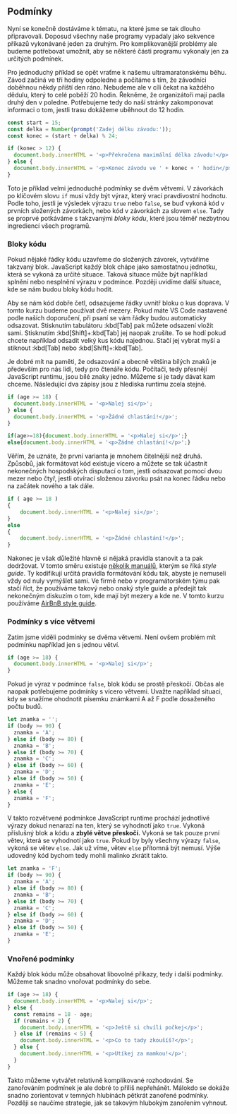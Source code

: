 ## Podmínky

Nyní se konečně dostáváme k tématu, na které jsme se tak dlouho připravovali. Doposud všechny naše programy vypadaly jako sekvence příkazů vykonávané jeden za druhým. Pro komplikovanější problémy ale budeme potřebovat umožnit, aby se některé části programu vykonaly jen za určitých podmínek.

Pro jednoduchý příklad se opět vraťme k našemu ultramaratonskému běhu. Závod začiná ve tři hodiny odpoledne a počítáme s tím, že závodníci doběhnou někdy příští den ráno. Nebudeme ale v cíli čekat na každého dědulu, který to celé poběží 20 hodin. Řekněme, že organizátoři mají padla druhý den v poledne. Potřebujeme tedy do naší stránky zakomponovat informaci o tom, jestli trasu dokážeme uběhnout do 12 hodin.

```js
const start = 15;
const delka = Number(prompt('Zadej délku závodu:'));
const konec = (start + delka) % 24;

if (konec > 12) {
  document.body.innerHTML = '<p>Překročena maximální délka závodu!</p>';
} else {
  document.body.innerHTML = '<p>Konec závodu ve ' + konec + ' hodin</p>';
}
```

Toto je příklad velmi jednoduché podmínky se dvěm větvemi. V závorkách po klíčovém slovu `if` musí vždy být výraz, který vrací pravdivostní hodnotu. Podle toho, jestli je výsledek výrazu `true` nebo `false`, se buď vykoná kód v prvních složených závorkách, nebo kód v závorkách za slovem `else`. Tady se proprvé potkáváme s takzvanými <em>bloky kódu</em>, které jsou téměř nezbytnou ingrediencí všech programů.

### Bloky kódu

Pokud nějaké řádky kódu uzavřeme do složených závorek, vytváříme takzvaný blok. JavaScript každý blok chápe jako samostatnou jednotku, která se vykoná za určité situace. Taková situace může být například splnění nebo nesplnění výrazu v podmínce. Později uvidíme další situace, kde se nám budou bloky kódu hodit.

Aby se nám kód dobře četl, odsazujeme řádky uvnitř bloku o kus doprava. V tomto kurzu budeme používat dvě mezery. Pokud máte VS Code nastavené podle naších doporučení, při psaní se vám řádky budou automaticky odsazovat. Stisknutím tabulátoru :kbd[Tab] pak můžete odsazení vložit sami. Stisknutím :kbd[Shift]+:kbd[Tab] jej naopak zrušíte. To se hodí pokud chcete například odsadit velký kus kódu najednou. Stačí jej vybrat myší a stiknout :kbd[Tab] nebo :kbd[Shift]+:kbd[Tab].

Je dobré mít na paměti, že odsazování a obecně většina bílých znaků je především pro nás lidi, tedy pro čtenáře kódu. Počítači, tedy přesnějí JavaScript runtimu, jsou bílé znaky jedno. Můžeme si je tady dávat kam chceme. Následující dva zápisy jsou z hlediska runtimu zcela stejné.

```js
if (age >= 18) {
  document.body.innerHTML = '<p>Nalej si</p>';
} else {
  document.body.innerHTML = '<p>Žádné chlastání!</p>';
}
```

<!-- prettier-ignore -->
```js
if(age>=18){document.body.innerHTML = '<p>Nalej si</p>';} 
else{document.body.innerHTML = '<p>Žádné chlastání!</p>';}
```

Věřím, že uznáte, že první varianta je mnohem čitelnější než druhá. Způsobů, jak formátovat kód existuje vícero a můžete se tak účastnit nekonečných hospodských disputací o tom, jestli odsazovat pomocí dvou mezer nebo čtyř, jestli otvírací složenou závorku psát na konec řádku nebo na začátek nového a tak dále.

<!-- prettier-ignore -->
```js
if ( age >= 18 ) 
{
    document.body.innerHTML = '<p>Nalej si</p>';
} 
else 
{
    document.body.innerHTML = '<p>Žádné chlastání!</p>';
}
```

Nakonec je však důležité hlavně si nějaká pravidla stanovit a ta pak dodržovat. V tomto směru existuje [několik manuálů](https://codeburst.io/5-javascript-style-guides-including-airbnb-github-google-88cbc6b2b7aa), kterým se říká _style guide_. Ty kodifikují určitá pravidla formátování kódu tak, abyste je nemuseli vždy od nuly vymýšlet sami. Ve firmě nebo v programátorském týmu pak stačí říct, že používáme takový nebo onaký style guide a předejít tak nekonečným diskuzím o tom, kde mají být mezery a kde ne. V tomto kurzu používáme [AirBnB style guide](https://github.com/airbnb/javascript).

### Podmínky s více větvemi

Zatím jsme viděli podmínky se dvěma větvemi. Není ovšem problém mít podmínku například jen s jednou větví.

```js
if (age >= 18) {
  document.body.innerHTML = '<p>Nalej si</p>';
}
```

Pokud je výraz v podmínce `false`, blok kódu se prostě přeskočí. Občas ale naopak potřebujeme podmínky s vícero větvemi. Uvažte například situaci, kdy se snažíme ohodnotit písemku známkami A až F podle dosaženého počtu budů.

```js
let znamka = '';
if (body >= 90) {
  znamka = 'A';
} else if (body >= 80) {
  znamka = 'B';
} else if (body >= 70) {
  znamka = 'C';
} else if (body >= 60) {
  znamka = 'D';
} else if (body >= 50) {
  znamka = 'E';
} else {
  znamka = 'F';
}
```

V takto rozvětvené podmínkce JavaScript runtime prochází jednotlivé výrazy dokud nenarazí na ten, který se vyhodnotí jako `true`. Vykoná příslušný blok a kódu a **zbylé větve přeskočí.** Vykoná se tak pouze první větev, která se vyhodnotí jako `true`. Pokud by byly všechny výrazy `false`, vykoná se větev `else`. Jak už víme, větev `else` přítomná být nemusí. Výše udovedný kód bychom tedy mohli malinko zkrátit takto.

```js
let znamka = 'F';
if (body >= 90) {
  znamka = 'A';
} else if (body >= 80) {
  znamka = 'B';
} else if (body >= 70) {
  znamka = 'C';
} else if (body >= 60) {
  znamka = 'D';
} else if (body >= 50) {
  znamka = 'E';
}
```

### Vnořené podmínky

Každý blok kódu může obsahovat libovolné příkazy, tedy i další podmínky. Můžeme tak snadno vnořovat podmínky do sebe.

```js
if (age >= 18) {
  document.body.innerHTML = '<p>Nalej si</p>';
} else {
  const remains = 18 - age;
  if (remains < 2) {
    document.body.innerHTML = '<p>Ještě si chvíli počkej</p>';
  } else if (remains < 5) {
    document.body.innerHTML = '<p>Co to tady zkoušíš?</p>';
  } else {
    document.body.innerHTML = '<p>Utíkej za mamkou!</p>';
  }
}
```

Takto můžeme vytvářet relativně komplikované rozhodování. Se zanořováním podmínek je ale dobré to příliš nepřehánět. Málokdo se dokáže snadno zorientovat v temných hlubínách pětkrát zanořené podmínky. Později se naučíme strategie, jak se takovým hlubokým zanořením vyhnout.
